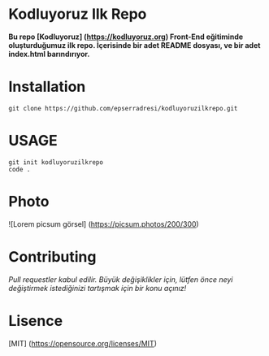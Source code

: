 # Kodluyoruz Ilk Repo

**Bu repo [Kodluyoruz] (https://kodluyoruz.org) Front-End eğitiminde oluşturduğumuz ilk repo. İçerisinde bir adet README dosyası, ve bir adet index.html barındırıyor.**

# Installation 

```
git clone https://github.com/epserradresi/kodluyoruzilkrepo.git
```

# USAGE

```
git init kodluyoruzilkrepo
code . 
```

# Photo

![Lorem picsum görsel] (https://picsum.photos/200/300)

# Contributing

*Pull requestler kabul edilir. Büyük değişiklikler için, lütfen önce neyi değiştirmek istediğinizi tartışmak için bir konu açınız!*

# Lisence

[MIT] (https://opensource.org/licenses/MIT)


